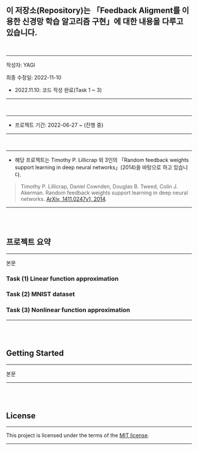 ## 이 저장소(Repository)는 「Feedback Aligment를 이용한 신경망 학습 알고리즘 구현」에 대한 내용을 다루고 있습니다.

<br>

***
작성자: YAGI<br>

최종 수정일: 2022-11-10
+ 2022.11.10: 코드 작성 완료(Task 1 ~ 3)
***

<br>

***
+ 프로젝트 기간: 2022-06-27 ~ (진행 중)

***

<br>

***
+ 해당 프로젝트는 Timothy P. Lillicrap 외 3인의 「Random feedback weights support learning in deep neural networks」(2014)을 바탕으로 하고 있습니다.

> Timothy P. Lillicrap, Daniel Cownden, Douglas B. Tweed, Colin J. Akerman. Random feedback weights support learning in deep neural networks. [ArXiv, 1411.0247v1, 2014](https://arxiv.org/abs/1411.0247).
***

<br><br>

## 프로젝트 요약
***
본문

### Task (1) Linear function approximation
### Task (2) MNIST dataset
### Task (3) Nonlinear function approximation
***

<br><br>

## Getting Started
***
본문
***

<br><br>

## License
***
This project is licensed under the terms of the [MIT license](https://github.com/YAGI0423/feedback_alignment/blob/main/LICENSE).
***